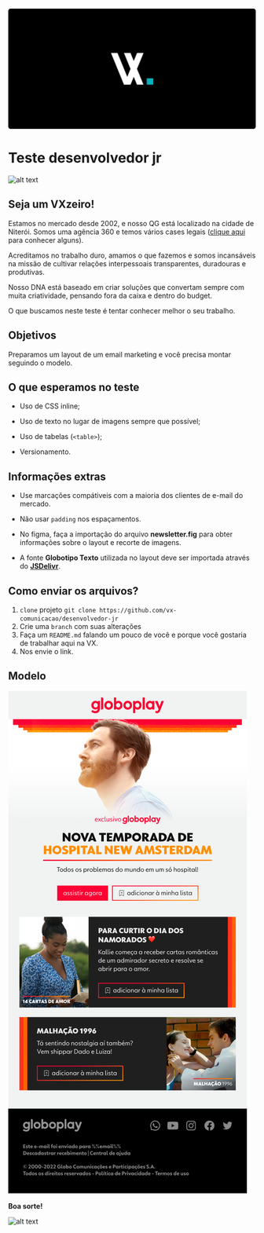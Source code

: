 ![vx](vx.png)

# Teste desenvolvedor jr

![alt text](https://d335luupugsy2.cloudfront.net/cms/files/41403/1606856495/$8lyt6e2ma2e)

## Seja um VXzeiro!

Estamos no mercado desde 2002, e nosso QG está localizado na cidade de Niterói. Somos uma agência 360 e temos vários cases legais (<a href="https://vxcomunicacao.com.br/todos-cases/" target="_blank">clique aqui</a> para conhecer alguns).

Acreditamos no trabalho duro, amamos o que fazemos e somos incansáveis na missão de cultivar relações interpessoais transparentes, duradouras e produtivas.

Nosso DNA está baseado em criar soluções que convertam sempre com muita criatividade, pensando fora da caixa e dentro do budget.

O que buscamos neste teste é tentar conhecer melhor o seu trabalho.

## Objetivos

Preparamos um layout de um email marketing e você precisa montar seguindo o modelo.

## O que esperamos no teste

* Uso de CSS inline;
* Uso de texto no lugar de imagens sempre que possível;
* Uso de tabelas (```<table>```);

* Versionamento.

## Informações extras

* Use marcações compátiveis com a maioria dos clientes de e-mail do mercado. 

* Não usar ```padding``` nos espaçamentos.

* No figma, faça a importação do arquivo **newsletter.fig** para obter informações sobre o layout e recorte de imagens.

* A fonte **Globotipo Texto** utilizada no layout deve ser importada através do <a href="https://cdn.jsdelivr.net/gh/viniciusvasc13/globoplay@master/globotipo2.css" target="_blank">**JSDelivr**</a>.

## Como enviar os arquivos? 

1. `clone` projeto `git clone https://github.com/vx-comunicacao/desenvolvedor-jr`
2. Crie uma `branch` com suas alterações
3. Faça um `README.md` falando um pouco de você e porque você gostaria de trabalhar aqui na VX.
4. Nos envie o link.

## Modelo 

![alt text](./newsletter.png)

**Boa sorte!**

![alt text](https://d335luupugsy2.cloudfront.net/cms/files/41403/1606856495/$8lyt6e2ma2e)
